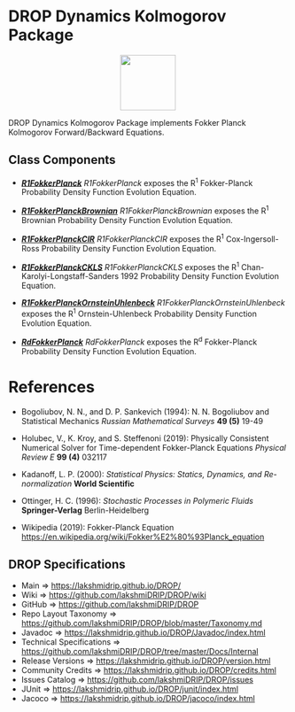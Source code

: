 # DROP Dynamics Kolmogorov Package

<p align="center"><img src="https://github.com/lakshmiDRIP/DROP/blob/master/DRIP_Logo.gif?raw=true" width="100"></p>

DROP Dynamics Kolmogorov Package implements Fokker Planck Kolmogorov Forward/Backward Equations.


## Class Components

 * [***R1FokkerPlanck***](https://github.com/lakshmiDRIP/DROP/tree/master/src/main/java/org/drip/dynamics/kolmogorov/R1FokkerPlanck.java)
 <i>R1FokkerPlanck</i> exposes the R<sup>1</sup> Fokker-Planck Probability Density Function Evolution Equation.

 * [***R1FokkerPlanckBrownian***](https://github.com/lakshmiDRIP/DROP/tree/master/src/main/java/org/drip/dynamics/kolmogorov/R1FokkerPlanckBrownian.java)
 <i>R1FokkerPlanckBrownian</i> exposes the R<sup>1</sup> Brownian Probability Density Function Evolution Equation.

 * [***R1FokkerPlanckCIR***](https://github.com/lakshmiDRIP/DROP/tree/master/src/main/java/org/drip/dynamics/kolmogorov/R1FokkerPlanckCIR.java)
 <i>R1FokkerPlanckCIR</i> exposes the R<sup>1</sup> Cox-Ingersoll-Ross Probability Density Function Evolution Equation.

 * [***R1FokkerPlanckCKLS***](https://github.com/lakshmiDRIP/DROP/tree/master/src/main/java/org/drip/dynamics/kolmogorov/R1FokkerPlanckCKLS.java)
 <i>R1FokkerPlanckCKLS</i> exposes the R<sup>1</sup> Chan-Karolyi-Longstaff-Sanders 1992 Probability Density Function Evolution Equation.

 * [***R1FokkerPlanckOrnsteinUhlenbeck***](https://github.com/lakshmiDRIP/DROP/tree/master/src/main/java/org/drip/dynamics/kolmogorov/R1FokkerPlanckOrnsteinUhlenbeck.java)
 <i>R1FokkerPlanckOrnsteinUhlenbeck</i> exposes the R<sup>1</sup> Ornstein-Uhlenbeck Probability Density Function Evolution Equation.

 * [***RdFokkerPlanck***](https://github.com/lakshmiDRIP/DROP/tree/master/src/main/java/org/drip/dynamics/kolmogorov/RdFokkerPlanck.java)
 <i>RdFokkerPlanck</i> exposes the R<sup>d</sup> Fokker-Planck Probability Density Function Evolution Equation.


# References

 * Bogoliubov, N. N., and D. P. Sankevich (1994): N. N. Bogoliubov and Statistical Mechanics <i>Russian Mathematical Surveys</i> <b>49 (5)</b> 19-49

 * Holubec, V., K. Kroy, and S. Steffenoni (2019): Physically Consistent Numerical Solver for Time-dependent Fokker-Planck Equations <i>Physical Review E</i> <b>99 (4)</b> 032117

 * Kadanoff, L. P. (2000): <i>Statistical Physics: Statics, Dynamics, and Re-normalization</i> <b>World Scientific</b>

 * Ottinger, H. C. (1996): <i>Stochastic Processes in Polymeric Fluids</i> <b>Springer-Verlag</b> Berlin-Heidelberg

 * Wikipedia (2019): Fokker-Planck Equation https://en.wikipedia.org/wiki/Fokker%E2%80%93Planck_equation


## DROP Specifications

 * Main                     => https://lakshmidrip.github.io/DROP/
 * Wiki                     => https://github.com/lakshmiDRIP/DROP/wiki
 * GitHub                   => https://github.com/lakshmiDRIP/DROP
 * Repo Layout Taxonomy     => https://github.com/lakshmiDRIP/DROP/blob/master/Taxonomy.md
 * Javadoc                  => https://lakshmidrip.github.io/DROP/Javadoc/index.html
 * Technical Specifications => https://github.com/lakshmiDRIP/DROP/tree/master/Docs/Internal
 * Release Versions         => https://lakshmidrip.github.io/DROP/version.html
 * Community Credits        => https://lakshmidrip.github.io/DROP/credits.html
 * Issues Catalog           => https://github.com/lakshmiDRIP/DROP/issues
 * JUnit                    => https://lakshmidrip.github.io/DROP/junit/index.html
 * Jacoco                   => https://lakshmidrip.github.io/DROP/jacoco/index.html
